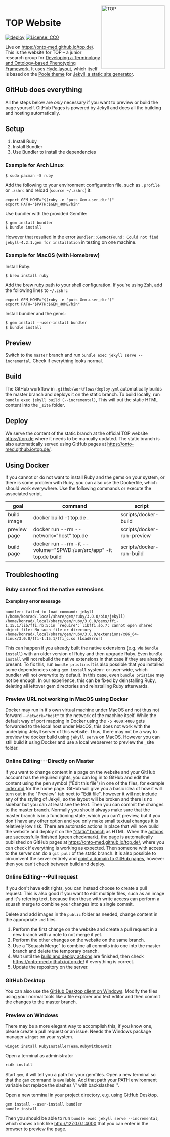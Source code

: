 <img align="right" width="200" height="200" src="https://avatars.githubusercontent.com/u/48351518?s=200&v=4" alt="TOP">

# TOP Website

[![deploy](https://github.com/Onto-Med/top.de/actions/workflows/deploy.yml/badge.svg)](https://github.com/Onto-Med/top.de/actions/workflows/deploy.yml)
[![License: CC0](https://img.shields.io/badge/license-CC0-blue)](LICENSE)

Live on <https://onto-med.github.io/top.de/>.
This is the website for TOP – a junior research group for [Developing a Terminology and Ontology-based Phenotyping Framework](https://www.gesundheitsforschung-bmbf.de/de/nachwuchsgruppe-entwicklung-eines-terminologie-und-ontologie-basierten-14115.php).
It uses [Hyde layout](https://github.com/poole/hyde/tree/v3), which itself is based on the [Poole theme](https://github.com/poole/poole) for [Jekyll, a static site generator](http://jekyllrb.com/).

## GitHub does everything

All the steps below are *only* necessary if you want to preview or build the page yourself.
GitHub Pages is powered by Jekyll and does all the building and hosting automatically.

## Setup

1. Install Ruby
2. Install Bundler
3. Use Bundler to install the dependencies

### Example for Arch Linux

    $ sudo pacman -S ruby

Add the following to your environment configuration file, such as `.profile` or `.zshrc` and reload (`source ~/.zshrc`) it:

    export GEM_HOME="$(ruby -e 'puts Gem.user_dir')"
    export PATH="$PATH:$GEM_HOME/bin"

Use bundler with the provided Gemfile:

    $ gem install bundler
    $ bundle install

However that resulted in the error `Bundler::GemNotFound: Could not find jekyll-4.2.1.gem for installation` in testing on one machine.

### Example for MacOS (with Homebrew)

Install Ruby:

    $ brew install ruby

Add the brew ruby path to your shell configuration.
If you're using Zsh, add the following lines to `~/.zshrc`

    export GEM_HOME="$(ruby -e 'puts Gem.user_dir')"
    export PATH="$PATH:$GEM_HOME/bin"

Install bundler and the gems:

    $ gem install --user-install bundler
    $ bundle install

## Preview
Switch to the `master` branch and run `bundle exec jekyll serve --incremental`.
Check if everything looks normal.

## Build
The GitHub workflow in `.github/workflows/deploy.yml` automatically builds the master branch and deploys it on the static branch.
To build locally, run `bundle exec jekyll build (--incremental)`, 
This will put the static HTML content into the `_site` folder.

## Deploy
We serve the content of the static branch at the official TOP website <https://top.de> where it needs to be manually updated.
The static branch is also automatically served using GitHub pages at <https://onto-med.github.io/top.de/>.

## Using Docker
If you cannot or do not want to install Ruby and the gems on your system, or there is some problem with Ruby, you can also use the Dockerfile, which should work everywhere.
Use the following commands or execute the associated script.

| goal         | command                                                                   | script                     |
|--------------|---------------------------------------------------------------------------|----------------------------|
| build image  | docker build -t top.de .                                          | scripts/docker-build       |
| preview page | docker run --rm --network="host" top.de                           | scripts/docker-run-preview |
| build page   | docker run --rm -it --volume="$PWD:/usr/src/app" -it top.de build | scripts/docker-run-build   |

## Troubleshooting

### Ruby cannot find the native extensions

#### Exemplary error message

    bundler: failed to load command: jekyll (/home/konrad/.local/share/gem/ruby/3.0.0/bin/jekyll)
    /home/konrad/.local/share/gem/ruby/3.0.0/gems/ffi-1.15.1/lib/ffi.rb:5:in `require': libffi.so.7: cannot open shared object file: No such file or directory - /home/konrad/.local/share/gem/ruby/3.0.0/extensions/x86_64-linux/3.0.0/ffi-1.15.1/ffi_c.so (LoadError)

This can happen if you already built the native extensions (e.g. via `bundle install`) with an older version of Ruby and then upgrade Ruby.
Even `bundle install` will not rebuild the native extensions in that case if they are already present.
To fix this, run `bundle pristine`.
It is also possible that you installed some dependencies using `gem install` system- or user-wide, which bundler will not overwrite by default.
In this case, even `bundle pristine` may not be enough.
In our experience, this can be fixed by deinstalling Ruby, deleting all leftover gem directories and reinstalling Ruby afterwards.

### Preview URL not working in MacOS using Docker

Docker may run in it's own virtual machine under MacOS and not thus not forward `--network="host"` to the network of the machine itself.
While the default way of port mapping in Docker using the `-p 4000:4000` gets forwarded to the local host under MacOS, this does not work with the underlying Jekyll server of this website.
Thus, there may not be a way to preview the docker build using `jekyll serve` on MacOS.
However you can still build it using Docker and use a local webserver to preview the _site folder.

### Online Editing---Directly on Master
If you want to change content in a page on the website and your GitHub account has the required rights, you can log in to GitHub and edit the content using the pen symbol ("Edit this file") in one of the files, for example [index.md](https://github.com/Onto-Med/top.de/blob/master/index.md) for the home page.
GitHub will give you a basic idea of how it will turn out in the "Preview" tab next to "Edit file", however it will not include any of the styling of Jekyll, so the layout will be broken and there is no sidebar but you can at least see the text.
Then you can commit the changes to the master branch.
Normally you should always make sure that the master branch is in a functioning state, which you can't preview, but if you don't have any other option and you only make small textual changes it is relatively low risk.
There are automatic actions in place that will now build the website and deploy it on the ["static" branch](https://github.com/Onto-Med/top.de/tree/static) as HTML.
When the [actions are successfully finished (green checkmark)](https://github.com/Onto-Med/top.de/actions), the page is automatically published on GitHub pages at <https://onto-med.github.io/top.de/>, where you can check if everything is working as expected.
Then someone with access to the server can do a `git pull` of the static branch.
It is also possible to circumvent the server entirely and [point a domain to GitHub pages](https://docs.github.com/en/pages/configuring-a-custom-domain-for-your-github-pages-site), however then you can't check between build and deploy.

### Online Editing---Pull request
If you don't have edit rights, you can instead choose to create a pull request.
This is also good if you want to edit multiple files, such as an image and it's refering text, because then those with write access can perform a squash merge to combine your changes into a single commit.

Delete and add images in the `public` folder as needed, change content in the appropriate `.md` files.

1. Perform the first change on the website and create a pull request in a new branch with a note to not merge it yet.
2. Perform the other changes on the website on the same branch.
3. Use a "Squash Merge" to combine all commits into one into the master branch and delete the temporary branch.
4. Wait until the [build and deploy actions](https://github.com/Onto-Med/top.de/actions) are finished, then check <https://onto-med.github.io/top.de/> if everything is correct.
5. Update the repository on the server.

### GitHub Desktop
You can also use the [GitHub Desktop client on Windows](https://desktop.github.com/).
Modify the files using your normal tools like a file explorer and text editor and then commit the changes to the master branch.

### Preview on Windows
There may be a more elegant way to accomplish this, if you know one, please create a pull request or an issue.
Needs the Windows package manager `winget` on your system.

    winget install RubyInstallerTeam.RubyWithDevKit

Open a terminal as administrator

	ridk install

Start `gem`, it will tell you a path for your gemfiles.
Open a new terminal so that the `gem` command is available.
Add that path your PATH environment variable but replace the slashes '/' with backslashes '\'.

Open a new terminal in your project directory, e.g. using GitHub Desktop.

	gem install --user-install bundler
	bundle install

Then you should be able to run `bundle exec jekyll serve --incremental`, which shows a link like <http://127.0.0.1:4000> that you can enter in the browser to preview the page.
